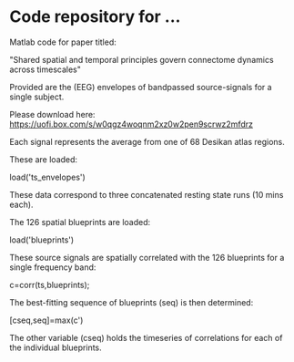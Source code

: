 # Code repository for ...

Matlab code for paper titled:

"Shared spatial and temporal principles govern connectome dynamics across timescales"

Provided are the (EEG) envelopes of bandpassed source-signals for a single subject.

Please download here: https://uofi.box.com/s/w0qgz4woqnm2xz0w2pen9scrwz2mfdrz

Each signal represents the average from one of 68 Desikan atlas regions.

These are loaded:

load('ts_envelopes')

These data correspond to three concatenated resting state runs (10 mins each).

The 126 spatial blueprints are loaded:

load('blueprints')

These source signals are spatially correlated with the 126 blueprints for a single frequency band:

c=corr(ts,blueprints);

The best-fitting sequence of blueprints (seq) is then determined:

[cseq,seq]=max(c')

The other variable (cseq) holds the timeseries of correlations for each of the individual blueprints.


